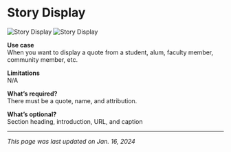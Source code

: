 # Story Display

![Story Display](/img/Story_Display.png)
![Story Display](/img/Story_Display_NoImage.png)

**Use case**<br>
When you want to display a quote from a student, alum, faculty member, community member, etc.

**Limitations**<br>
N/A

**What’s required?**<br>
There must be a quote, name, and attribution.

**What’s optional?**<br>
Section heading, introduction, URL, and caption

***

*This page was last updated on Jan. 16, 2024*